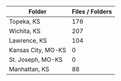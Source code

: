 | Folder             |   Files / Folders |
|--------------------|-------------------|
| Topeka, KS         |               176 |
| Wichita, KS        |               207 |
| Lawrence, KS       |               104 |
| Kansas City, MO-KS |                 0 |
| St. Joseph, MO-KS  |                 0 |
| Manhattan, KS      |                88 |
